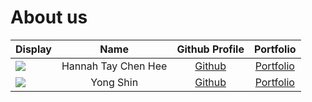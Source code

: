 # About us

Display |        Name         |             Github Profile             | Portfolio 
--------|:-------------------:|:--------------------------------------:|:---------:
![](https://via.placeholder.com/100.png?text=Photo) | Hannah Tay Chen Hee | [Github](https://github.com/hannahtay) | [Portfolio](docs/team/hannahtay.md)
![](https://via.placeholder.com/100.png?text=Photo) | Yong Shin | [Github](https://github.com/Yshinprograms) | [Portfolio](docs/team/yshinprograms.md)

